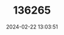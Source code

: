 ---
title: "136265"
category: "Chlorocebus sabaeus"
draft: false
date: 2024-02-22 13:03:51
languages:
  English: ["Western Green Monkey", "Green Monkey"]
  German: ["Gelbgrüne Meerkatze", "Westliche Grünmeerkatze"]
  Spanish; Castilian: ["Vervet Verde"]
  French: ["Vervet vert"]
---